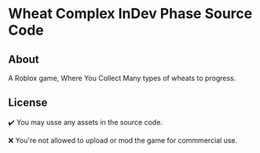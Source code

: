 # Wheat Complex InDev Phase Source Code

## About
A Roblox game, Where You Collect Many types of wheats to progress.

## License
✔️ You may usse any assets in the source code.

❌ You're not allowed to upload or mod the game for commmercial use.


